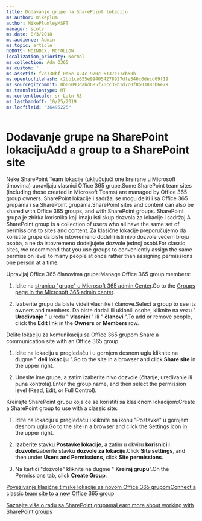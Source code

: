 ```yaml
---
title: Dodavanje grupe na SharePoint lokaciju
ms.author: mikeplum
author: MikePlumleyMSFT
manager: scotv
ms.date: 8/3/2018
ms.audience: Admin
ms.topic: article
ROBOTS: NOINDEX, NOFOLLOW
localization_priority: Normal
ms.collection: Adm_O365
ms.custom: ''
ms.assetid: f7d730bf-0d6e-424c-970c-6137c71cb50b
ms.openlocfilehash: c2bb1ce655e994054278927dfe346c0decd09f19
ms.sourcegitcommit: 0b06093dabd685f76cc39b1d7c0f8b03883b6e79
ms.translationtype: MT
ms.contentlocale: sr-Latn-RS
ms.lasthandoff: 10/25/2019
ms.locfileid: "36495225"
---
```

# <a name="add-a-group-to-a-sharepoint-site"></a><span data-ttu-id="9e4f2-102">Dodavanje grupe na SharePoint lokaciju</span><span class="sxs-lookup"><span data-stu-id="9e4f2-102">Add a group to a SharePoint site</span></span>

<span data-ttu-id="9e4f2-103">Neke SharePoint Team lokacije (uključujući one kreirane u Microsoft timovima) upravljaju vlasnici Office 365 grupe.</span><span class="sxs-lookup"><span data-stu-id="9e4f2-103">Some SharePoint team sites (including those created in Microsoft Teams) are managed by Office 365 group owners.</span></span> <span data-ttu-id="9e4f2-104">SharePoint lokacije i sadržaj se mogu deliti i sa Office 365 grupama i sa SharePoint grupama.</span><span class="sxs-lookup"><span data-stu-id="9e4f2-104">SharePoint sites and content can also be shared with Office 365 groups, and with SharePoint groups.</span></span> <span data-ttu-id="9e4f2-105">SharePoint grupa je zbirka korisnika koji imaju isti skup dozvola za lokacije i sadržaj.</span><span class="sxs-lookup"><span data-stu-id="9e4f2-105">A SharePoint group is a collection of users who all have the same set of permissions to sites and content.</span></span> <span data-ttu-id="9e4f2-106">Za klasične lokacije preporučujemo da koristite grupe da biste istovremeno dodelili isti nivo dozvole većem broju osoba, a ne da istovremeno dodeljujete dozvole jednoj osobi.</span><span class="sxs-lookup"><span data-stu-id="9e4f2-106">For classic sites, we recommend that you use groups to conveniently assign the same permission level to many people at once rather than assigning permissions one person at a time.</span></span>
  
<span data-ttu-id="9e4f2-107">Upravljaj Office 365 članovima grupe:</span><span class="sxs-lookup"><span data-stu-id="9e4f2-107">Manage Office 365 group members:</span></span>
  
1. <span data-ttu-id="9e4f2-108">Idite na [stranicu "grupe" u Microsoft 365 admin Center](https://portal.office.com/adminportal/home#/groups).</span><span class="sxs-lookup"><span data-stu-id="9e4f2-108">Go to the [Groups page in the Microsoft 365 admin center](https://portal.office.com/adminportal/home#/groups).</span></span>
    
2. <span data-ttu-id="9e4f2-109">Izaberite grupu da biste videli vlasnike i članove.</span><span class="sxs-lookup"><span data-stu-id="9e4f2-109">Select a group to see its owners and members.</span></span> <span data-ttu-id="9e4f2-110">Da biste dodali ili uklonili osobe, kliknite na vezu " **Uređivanje** " u redu " **vlasnici** " ili " **članovi** ".</span><span class="sxs-lookup"><span data-stu-id="9e4f2-110">To add or remove people, click the **Edit** link in the **Owners** or **Members** row.</span></span> 
    
<span data-ttu-id="9e4f2-111">Delite lokaciju za komunikaciju sa Office 365 grupom:</span><span class="sxs-lookup"><span data-stu-id="9e4f2-111">Share a communication site with an Office 365 group:</span></span>
  
1. <span data-ttu-id="9e4f2-112">Idite na lokaciju u pregledaču i u gornjem desnom uglu kliknite na dugme " **deli lokaciju** ".</span><span class="sxs-lookup"><span data-stu-id="9e4f2-112">Go to the site in a browser and click **Share site** in the upper right.</span></span> 
    
2. <span data-ttu-id="9e4f2-113">Unesite ime grupe, a zatim izaberite nivo dozvole (čitanje, uređivanje ili puna kontrola).</span><span class="sxs-lookup"><span data-stu-id="9e4f2-113">Enter the group name, and then select the permission level (Read, Edit, or Full Control).</span></span>
    
<span data-ttu-id="9e4f2-114">Kreirajte SharePoint grupu koja će se koristiti sa klasičnom lokacijom:</span><span class="sxs-lookup"><span data-stu-id="9e4f2-114">Create a SharePoint group to use with a classic site:</span></span>
  
1. <span data-ttu-id="9e4f2-115">Idite na lokaciju u pregledaču i kliknite na ikonu "Postavke" u gornjem desnom uglu.</span><span class="sxs-lookup"><span data-stu-id="9e4f2-115">Go to the site in a browser and click the Settings icon in the upper right.</span></span>
    
2. <span data-ttu-id="9e4f2-116">Izaberite stavku **Postavke lokacije**, a zatim u okviru **korisnici i dozvole**izaberite stavku **dozvole za lokaciju**.</span><span class="sxs-lookup"><span data-stu-id="9e4f2-116">Click **Site settings**, and then under **Users and Permissions**, click **Site permissions**.</span></span>
    
3. <span data-ttu-id="9e4f2-117">Na kartici "dozvole" kliknite na dugme " **Kreiraj grupu**".</span><span class="sxs-lookup"><span data-stu-id="9e4f2-117">On the Permissions tab, click **Create Group**.</span></span>
    
[<span data-ttu-id="9e4f2-118">Povezivanje klasične timske lokacije sa novom Office 365 grupom</span><span class="sxs-lookup"><span data-stu-id="9e4f2-118">Connect a classic team site to a new Office 365 group</span></span>](https://go.microsoft.com/fwlink/?linkid=2008654)
  
[<span data-ttu-id="9e4f2-119">Saznajte više o radu sa SharePoint grupama</span><span class="sxs-lookup"><span data-stu-id="9e4f2-119">Learn more about working with SharePoint groups</span></span>](https://go.microsoft.com/fwlink/?linkid=874658)
  

